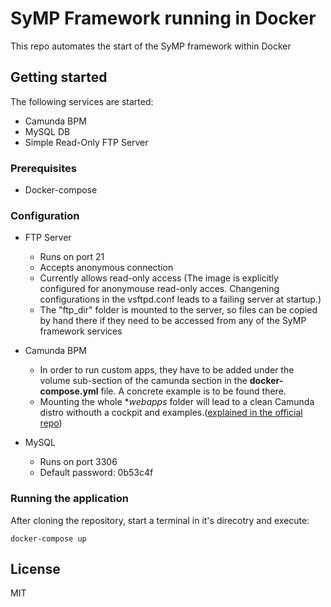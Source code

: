 # SyMP Framework running in Docker 
This repo automates the start of the SyMP framework within Docker

## Getting started
The following services are started:
- Camunda BPM 
- MySQL DB
- Simple Read-Only FTP Server 

### Prerequisites
- Docker-compose

### Configuration
- FTP Server
    - Runs on port 21
    - Accepts anonymous connection 
    - Currently allows read-only access (The image is explicitly configured for anonymouse read-only acces. Changening configurations in the vsftpd.conf leads to a failing server at startup.)
    - The "ftp_dir" folder is mounted to the server, so files can be copied by hand there if they need to be accessed from any of the SyMP framework services
    
- Camunda BPM
    - In order to run custom apps, they have to be added under the volume sub-section of the camunda section in the **docker-compose.yml** file. 
    A concrete example is to be found there.
    - Mounting the whole **webapps* folder will lead to a clean Camunda distro withouth a cockpit and examples.([explained in the official repo](https://github.com/camunda/docker-camunda-bpm-platform#add-own-process-application))

- MySQL
    - Runs on port 3306
    - Default password: 0b53c4f

### Running the application

After cloning the repository, start a terminal in it's direcotry and execute: 

```
docker-compose up
```

## License
MIT
